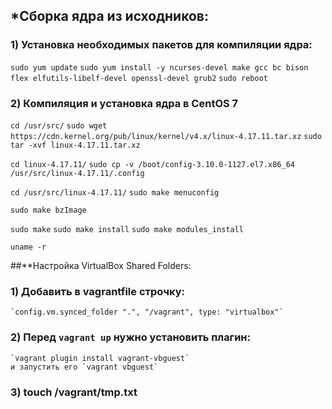 ## \*Сборка ядра из исходников:
### 1) Установка необходимых пакетов для компиляции ядра:
`sudo yum update`
`sudo yum install -y ncurses-devel make gcc bc bison flex elfutils-libelf-devel openssl-devel grub2`
`sudo reboot`
### 2) Компиляция и установка ядра ​​в CentOS 7
`cd /usr/src/`
`sudo wget https://cdn.kernel.org/pub/linux/kernel/v4.x/linux-4.17.11.tar.xz`
`sudo tar -xvf linux-4.17.11.tar.xz`

`cd linux-4.17.11/`
`sudo cp -v /boot/config-3.10.0-1127.el7.x86_64 /usr/src/linux-4.17.11/.config`

`cd /usr/src/linux-4.17.11/`
`sudo make menuconfig`

`sudo make bzImage`
<!-- sudo make modules -->
`sudo make`
`sudo make install`
`sudo make modules_install`

`uname -r`

##\*\*Настройка VirtualBox Shared Folders:

### 1) Добавить в vagrantfile строчку: 
	`config.vm.synced_folder ".", "/vagrant", type: "virtualbox"`
### 2) Перед `vagrant up` нужно установить плагин:
	`vagrant plugin install vagrant-vbguest`
	и запустить его `vagrant vbguest`
### 3) touch /vagrant/tmp.txt
